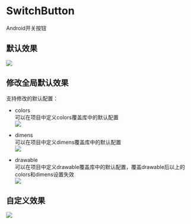 # SwitchButton
Android开关按钮

## 默认效果
![](http://thumbsnap.com/i/KBISOucv.gif?0705)

## 修改全局默认效果
支持修改的默认配置：<br>
* colors <br>
可以在项目中定义colors覆盖库中的默认配置<br>
![](http://thumbsnap.com/i/VJIMDfDU.png?0706)

* dimens <br>
可以在项目中定义dimens覆盖库中的默认配置<br>
![](http://thumbsnap.com/i/RoMc4bVA.png?0706)<br>

* drawable <br>
可以在项目中定义drawable覆盖库中的默认配置，覆盖drawable后以上的colors和dimens设置失效<br>
![](http://thumbsnap.com/i/vErZPQhN.png?0706)

## 自定义效果
![](http://thumbsnap.com/i/x8D3pC2U.gif?0706)
